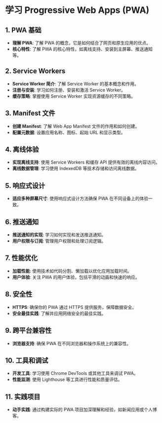 # 学习 Progressive Web Apps (PWA) 

## 1. PWA 基础
- **理解 PWA**: 了解 PWA 的概念，它是如何结合了网页和原生应用的优点。
- **核心特性**: 了解 PWA 的核心特性，如离线支持、安装到主屏幕、推送通知等。

## 2. Service Workers
- **Service Worker 简介**: 了解 Service Worker 的基本概念和作用。
- **注册与安装**: 学习如何注册、安装和激活 Service Worker。
- **缓存策略**: 掌握使用 Service Worker 实现资源缓存的不同策略。

## 3. Manifest 文件
- **创建 Manifest**: 了解 Web App Manifest 文件的作用和如何创建。
- **配置元数据**: 设置应用名称、图标、起始 URL 和显示类型。

## 4. 离线体验
- **实现离线支持**: 使用 Service Workers 和缓存 API 提供有效的离线内容访问。
- **离线数据管理**: 学习使用 IndexedDB 等技术存储和访问离线数据。

## 5. 响应式设计
- **适应多种屏幕尺寸**: 使用响应式设计方法确保 PWA 在不同设备上的体验一致。

## 6. 推送通知
- **推送通知的实现**: 学习如何实现和发送推送通知。
- **用户权限与订阅**: 管理用户权限和处理订阅逻辑。

## 7. 性能优化
- **加载性能**: 使用技术如代码分割、懒加载以优化应用加载时间。
- **用户体验**: 关注 PWA 的用户体验，包括平滑的动画和快速的响应。

## 8. 安全性
- **HTTPS**: 确保你的 PWA 通过 HTTPS 提供服务，保障数据安全。
- **安全最佳实践**: 了解并应用网络安全的最佳实践。

## 9. 跨平台兼容性
- **浏览器支持**: 确保 PWA 在不同浏览器和操作系统上的兼容性。

## 10. 工具和调试
- **开发工具**: 学习使用 Chrome DevTools 或其他工具来调试 PWA。
- **性能监测**: 使用 Lighthouse 等工具进行性能和质量评估。

## 11. 实践项目
- **动手实践**: 通过构建实际的 PWA 项目加深理解和经验，如新闻应用或个人博客。
